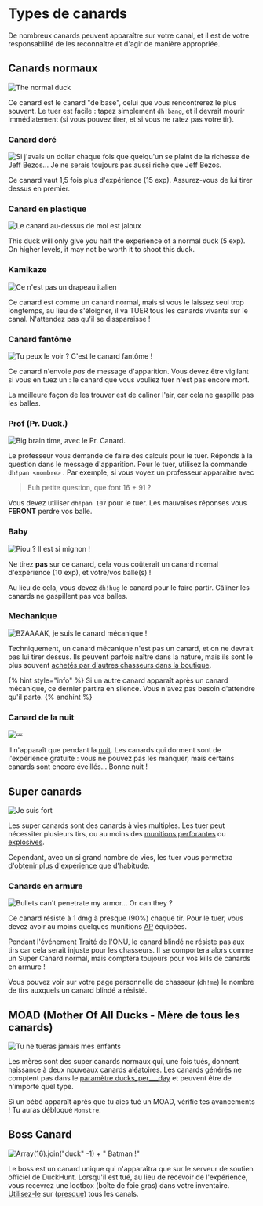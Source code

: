 # Types de canards

De nombreux canards peuvent apparaître sur votre canal, et il est de votre responsabilité de les reconnaître et d'agir de manière appropriée.

## Canards normaux

![The normal duck](../.gitbook/assets/normal_duck_calgeka.png)

Ce canard est le canard "de base", celui que vous rencontrerez le plus souvent. Le tuer est facile : tapez simplement `dh!bang`, et il devrait mourir immédiatement \(si vous pouvez tirer, et si vous ne ratez pas votre tir\).

### Canard doré

![Si j&apos;avais un dollar chaque fois que quelqu&apos;un se plaint de la richesse de Jeff Bezos... Je ne serais toujours pas aussi riche que Jeff Bezos.](../.gitbook/assets/golden_duck_calgeka.png)

Ce canard vaut 1,5 fois plus d'expérience \(15 exp\). Assurez-vous de lui tirer dessus en premier.

### Canard en plastique

![Le canard au-dessus de moi est jaloux](../.gitbook/assets/plastic_duck_calgeka.png)

This duck will only give you half the experience of a normal duck \(5 exp\). On higher levels, it may not be worth it to shoot this duck.

### Kamikaze

![Ce n&apos;est pas un drapeau italien ](../.gitbook/assets/kamikaze_duck_calgeka.png)

Ce canard est comme un canard normal, mais si vous le laissez seul trop longtemps, au lieu de s'éloigner, il va TUER tous les canards vivants sur le canal. N'attendez pas qu'il se dissparaisse !

### Canard fantôme

![Tu peux le voir ? C&apos;est le canard fant&#xF4;me !](../.gitbook/assets/ghost_duck2_calgeka.png)

Ce canard n'envoie _pas_ de message d'apparition. Vous devez être vigilant si vous en tuez un : le canard que vous vouliez tuer n'est pas encore mort.

La meilleure façon de les trouver est de caliner l'air, car cela ne gaspille pas les balles.

### Prof \(Pr. Duck.\)

![Big brain time, avec le Pr. Canard.](../.gitbook/assets/prof_duck_calgeka.png)

Le professeur vous demande de faire des calculs pour le tuer. Réponds à la question dans le message d'apparition. Pour le tuer, utilisez la commande `dh!pan <nombre>` . Par exemple, si vous voyez un professeur apparaitre avec

> Euh petite question, que font 16 + 91 ?

Vous devez utiliser `dh!pan 107` pour le tuer. Les mauvaises réponses vous **FERONT** perdre vos balle.

### Baby

![Piou ? Il est si mignon !](../.gitbook/assets/baby_duck_calgeka.png)

Ne tirez **pas** sur ce canard, cela vous coûterait un canard normal d'expérience \(10 exp\), et votre/vos balle\(s\) !

Au lieu de cela, vous devez `dh!hug` le canard pour le faire partir. Câliner les canards ne gaspillent pas vos balles.

### Mechanique

![BZAAAAK, je suis le canard m&#xE9;canique !](../.gitbook/assets/mechanical_duck_calgeka.png)

Techniquement, un canard mécanique n'est pas un canard, et on ne devrait pas lui tirer dessus. Ils peuvent parfois naître dans la nature, mais ils sont le plus souvent [achetés par d'autres chasseurs dans la boutique](https://duckhunt.me/commands/shop/mechanical).

{% hint style="info" %}
Si un autre canard apparaît après un canard mécanique, ce dernier partira en silence. Vous n'avez pas besoin d'attendre qu'il parte.
{% endhint %}

### Canard de la nuit

![&#x1F4A4;](../.gitbook/assets/night_duck_calgeka.png)

Il n'apparaît que pendant la [nuit](https://duckhunt.me/commands/settings/night_time). Les canards qui dorment sont de l'expérience gratuite : vous ne pouvez pas les manquer, mais certains canards sont encore éveillés... Bonne nuit !

## Super canards

![Je suis fort](../.gitbook/assets/super_duck_calgeka.png)

Les super canards sont des canards à vies multiples. Les tuer peut nécessiter plusieurs tirs, ou au moins des [munitions perforantes](https://duckhunt.me/commands/shop/ap) ou [explosives](https://duckhunt.me/commands/shop/explosive).

Cependant, avec un si grand nombre de vies, les tuer vous permettra [d'obtenir plus d'expérience](../bot-administration/edit-settings-settings-list.md#experience-related-settings) que d'habitude.

### Canards en armure

![Bullets can&apos;t penetrate my armor... Or can they ?](../.gitbook/assets/armored_duck_calgeka.png)

Ce canard résiste à 1 dmg à presque \(90%\) chaque tir. Pour le tuer, vous devez avoir au moins quelques munitions [AP](https://duckhunt.me/commands/shop/ap) équipées.

Pendant l'événement [Traité de l'ONU](events.md#traite-de-lonu), le canard blindé ne résiste pas aux tirs car cela serait injuste pour les chasseurs. Il se comportera alors comme un Super Canard normal, mais comptera toujours pour vos kills de canards en armure !

Vous pouvez voir sur votre page personnelle de chasseur \(`dh!me`\) le nombre de tirs auxquels un canard blindé a résisté.

## MOAD \(Mother Of All Ducks - Mère de tous les canards\)

![Tu ne tueras jamais mes enfants](../.gitbook/assets/mother_of_all_ducks_calgeka.png)

Les mères sont des super canards normaux qui, une fois tués, donnent naissance à deux nouveaux canards aléatoires. Les canards générés ne comptent pas dans le [paramètre ducks\_per_\__day](https://duckhunt.me/commands/settings/ducks_per_day) et peuvent être de n'importe quel type.

Si un bébé apparaît après que tu aies tué un MOAD, vérifie tes avancements ! Tu auras débloqué `Monstre`.

## Boss Canard 

![Array\(16\).join\(&quot;duck&quot; -1\) + &quot; Batman !&quot;](../.gitbook/assets/boss_calgeka.png)

Le boss est un canard unique qui n'apparaîtra que sur le serveur de soutien officiel de DuckHunt. Lorsqu'il est tué, au lieu de recevoir de l'expérience, vous recevrez une lootbox \(boîte de foie gras\) dans votre inventaire. [Utilisez-le](https://duckhunt.me/commands/inventory/use) sur \([presque](https://duckhunt.me/commands/settings/allow_global_items)\) tous les canals.

